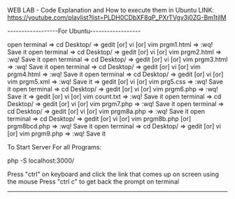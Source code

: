 WEB LAB - Code Explanation and How to execute them in Ubuntu
LINK: https://youtube.com/playlist?list=PLDH0CDbXF8qP_PXrTVgy3j0ZG-Bm1tjIM

------------------For Ubuntu------------------

open terminal => cd Desktop/ => gedit [or] vi [or] vim prgm1.html => :wq! Save it
open terminal => cd Desktop/ => gedit [or] vi [or] vim prgm2.html => :wq! Save it
open terminal => cd Desktop/ => gedit [or] vi [or] vim prgm3.html => :wq! Save it
open terminal => cd Desktop/ => gedit [or] vi [or] vim prgm4.html => :wq! Save it
open terminal => cd Desktop/ => gedit [or] vi [or] vim prgm5.xml => :wq! Save it => gedit [or] vi [or] vim prg5.css => :wq! Save it
open terminal => cd Desktop/ => gedit [or] vi [or] vim prgm6.php => :wq! Save it => gedit [or] vi [or] vim count.txt => :wq! Save it
open terminal => cd Desktop/ => gedit [or] vi [or] vim prgm7.php => :wq! Save it
open terminal => cd Desktop/ => gedit [or] vi [or] vim prgm8a.php => :wq! Save it
open terminal => cd Desktop/ => gedit [or] vi [or] vim prgm8b.php [or] prgm8bcd.php => :wq! Save it
open terminal => cd Desktop/ => gedit [or] vi [or] vim prgm9.php => :wq! Save it

To Start Server For all Programs:

php -S localhost:3000/<PROGRAM NAME.EXTENTION>

Press "ctrl" on keyboard and click the link that comes up on screen using the mouse
Press "ctrl c" to get back the prompt on terminal

----------------------------------------------
